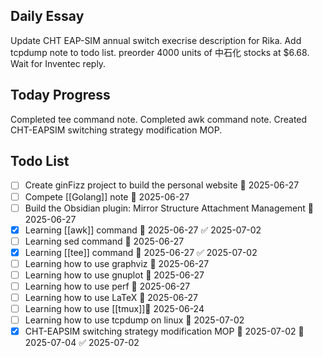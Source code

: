 ## Daily Essay
Update CHT EAP-SIM annual switch execrise description for Rika.
Add tcpdump note to todo list.
preorder 4000 units of 中石化 stocks at $6.68.
Wait for Inventec reply.

## Today Progress
Completed tee command note.
Completed awk command note.
Created CHT-EAPSIM switching strategy modification MOP.

## Todo List
- [ ] Create ginFizz project to build the personal website 🛫 2025-06-27
- [ ] Compete [[Golang]] note 🛫 2025-06-27
- [ ] Build the Obsidian plugin: Mirror Structure Attachment Management 🛫 2025-06-27 
- [x] Learning [[awk]] command 🛫 2025-06-27 ✅ 2025-07-02
- [ ] Learning sed command 🛫 2025-06-27 
- [x] Learning [[tee]] command 🛫 2025-06-27 ✅ 2025-07-02
- [ ] Learning how to use graphviz 🛫 2025-06-27 
- [ ] Learning how to use gnuplot 🛫 2025-06-27 
- [ ] Learning how to use perf 🛫 2025-06-27 
- [ ] Learning how to use LaTeX 🛫 2025-06-27
- [ ] Learning how to use [[tmux]]🛫 2025-06-24 
- [ ] Learning how to use tcpdump on linux 🛫 2025-07-02 
- [x] CHT-EAPSIM switching strategy modification MOP 🛫 2025-07-02 📅 2025-07-04 ✅ 2025-07-02